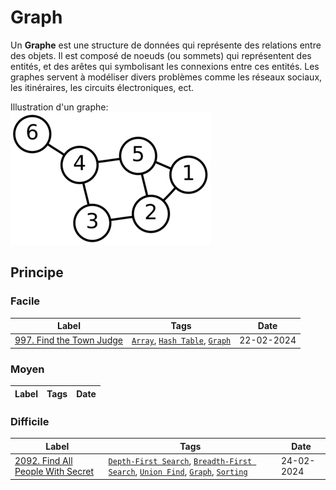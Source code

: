# Graph

Un **Graphe** est une structure de données qui représente des relations entre des objets. Il est composé de noeuds (ou sommets) qui représentent des entités, et des arêtes qui symbolisant les connexions entre ces entités. Les graphes servent à modéliser divers problèmes comme les réseaux sociaux, les itinéraires, les circuits électroniques, ect.

Illustration d'un graphe:  
<img src="../imgs/skills/graph-1.png"/>

## Principe

### Facile

| Label                                                             | Tags                                                                          | Date       |
| ----------------------------------------------------------------- | ----------------------------------------------------------------------------- | ---------- |
| [997. Find the Town Judge](../0997.%20Find%20the%20Town%20Judge/) | [`Array`](./array.md), [`Hash Table`](./hash_table.md), [`Graph`](./graph.md) | 22-02-2024 |

### Moyen

| Label | Tags | Date |
| ----- | ---- | ---- |

### Difficile

| Label                                                                                | Tags                                                                                                                                                    | Date       |
| ------------------------------------------------------------------------------------ | ------------------------------------------------------------------------------------------------------------------------------------------------------- | ---------- |
| [2092. Find All People With Secret](../2092.%20Find%20All%20People%20With%20Secret/) | [`Depth-First Search`](./dfs.md), [`Breadth-First Search`](./bfs.md), [`Union Find`](./union_find.md), [`Graph`](./graph.md), [`Sorting`](./sorting.md) | 24-02-2024 |
